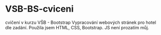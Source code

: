 # VSB-BS-cviceni
cvičení v kurzu VŠB - Bootstrap
Vypracování webových stránek pro hotel dle zadání. Použila jsem HTML, CSS, Bootstrap. 
JS není prozatím můj.
